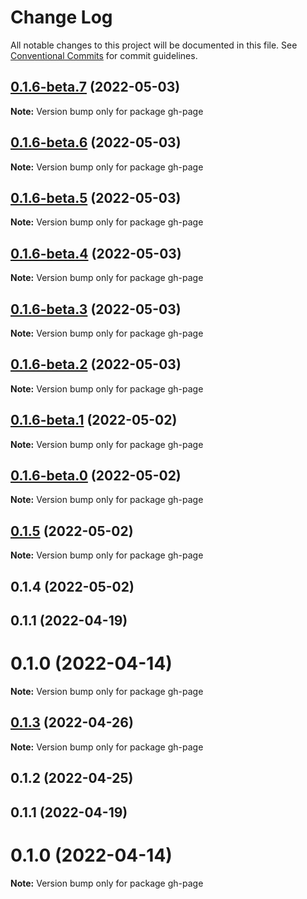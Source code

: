 # Change Log

All notable changes to this project will be documented in this file.
See [Conventional Commits](https://conventionalcommits.org) for commit guidelines.

## [0.1.6-beta.7](https://github.com/wellgrisa/tame-your-theme/compare/gh-page@0.1.6-beta.5...gh-page@0.1.6-beta.7) (2022-05-03)

**Note:** Version bump only for package gh-page





## [0.1.6-beta.6](https://github.com/wellgrisa/tame-your-theme/compare/gh-page@0.1.6-beta.5...gh-page@0.1.6-beta.6) (2022-05-03)

**Note:** Version bump only for package gh-page





## [0.1.6-beta.5](https://github.com/wellgrisa/tame-your-theme/compare/gh-page@0.1.6-beta.4...gh-page@0.1.6-beta.5) (2022-05-03)

**Note:** Version bump only for package gh-page





## [0.1.6-beta.4](https://github.com/wellgrisa/tame-your-theme/compare/gh-page@0.1.6-beta.3...gh-page@0.1.6-beta.4) (2022-05-03)

**Note:** Version bump only for package gh-page





## [0.1.6-beta.3](https://github.com/wellgrisa/tame-your-theme/compare/gh-page@0.1.6-beta.2...gh-page@0.1.6-beta.3) (2022-05-03)

**Note:** Version bump only for package gh-page





## [0.1.6-beta.2](https://github.com/wellgrisa/tame-your-theme/compare/gh-page@0.1.6-beta.1...gh-page@0.1.6-beta.2) (2022-05-03)

**Note:** Version bump only for package gh-page





## [0.1.6-beta.1](https://github.com/wellgrisa/tame-your-theme/compare/gh-page@0.1.6-beta.0...gh-page@0.1.6-beta.1) (2022-05-02)

**Note:** Version bump only for package gh-page





## [0.1.6-beta.0](https://github.com/wellgrisa/tame-your-theme/compare/gh-page@0.1.5...gh-page@0.1.6-beta.0) (2022-05-02)

**Note:** Version bump only for package gh-page





## [0.1.5](https://github.com/wellgrisa/tame-your-theme/compare/gh-page@0.1.4...gh-page@0.1.5) (2022-05-02)

**Note:** Version bump only for package gh-page





## 0.1.4 (2022-05-02)



## 0.1.1 (2022-04-19)



# 0.1.0 (2022-04-14)

**Note:** Version bump only for package gh-page





## [0.1.3](https://github.com/wellgrisa/tame-your-theme/compare/gh-page@0.1.2...gh-page@0.1.3) (2022-04-26)

**Note:** Version bump only for package gh-page





## 0.1.2 (2022-04-25)



## 0.1.1 (2022-04-19)



# 0.1.0 (2022-04-14)

**Note:** Version bump only for package gh-page
